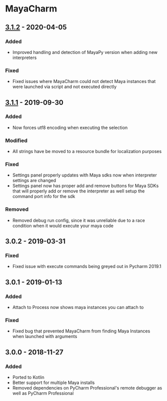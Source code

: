 # MayaCharm

## [3.1.2] - 2020-04-05
### Added
- Improved handling and detection of MayaPy version when adding new interpreters

### Fixed
- Fixed issues where MayaCharm could not detect Maya instances that were launched via script and not executed directly

## [3.1.1] - 2019-09-30
### Added
- Now forces utf8 encoding when executing the selection

### Modified
- All strings have be moved to a resource bundle for localization purposes

### Fixed
- Settings panel properly updates with Maya sdks now when interpreter settings are changed
- Settings panel now has proper add and remove buttons for Maya SDKs that will properly add or remove the interpreter as well setup the command port info for the sdk

### Removed
- Removed debug run config, since it was unreliable due to a race condition when it would execute your maya code

## 3.0.2 - 2019-03-31
### Fixed
- Fixed issue with execute commands being greyed out in Pycharm 2019.1

## 3.0.1 - 2019-01-13
### Added
- Attach to Process now shows maya instances you can attach to

### Fixed
- Fixed bug that prevented MayaCharm from finding Maya Instances when launched with arguments

## 3.0.0 - 2018-11-27
### Added
- Ported to Kotlin
- Better support for multiple Maya installs
- Removed dependencies on PyCharm Professional's remote debugger as well as PyCharm Professional

[3.1.2]: https:https://github.com/cmcpasserby/MayaCharm/releases/tag/v3.1.2
[3.1.1]: https://github.com/cmcpasserby/MayaCharm/releases/tag/v3.1.1
[3.0.0]: https://github.com/cmcpasserby/MayaCharm/releases/tag/v3.0.0
